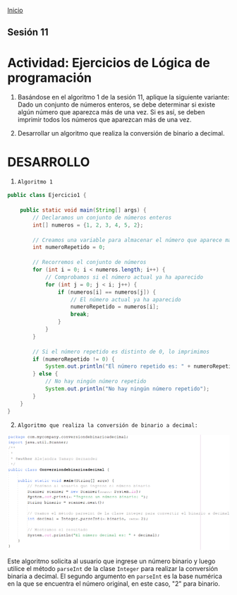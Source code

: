 <!-- No borrar o modificar -->
[Inicio](./index.md)

## Sesión 11 


<!-- Su documentación aquí -->

# Actividad: Ejercicios de Lógica de programación 

1. Basándose en el algoritmo 1 de la sesión 11, aplique la siguiente variante: Dado un conjunto de números enteros, se debe determinar si existe algún número que aparezca más de una vez. Si es así, se deben imprimir todos los números que aparezcan más de una vez.

2. Desarrollar un algoritmo que realiza la conversión de binario a decimal.

# DESARROLLO

1. `Algoritmo 1`

``` java 
public class Ejercicio1 {

    public static void main(String[] args) {
        // Declaramos un conjunto de números enteros
        int[] numeros = {1, 2, 3, 4, 5, 2};

        // Creamos una variable para almacenar el número que aparece más de una vez
        int numeroRepetido = 0;

        // Recorremos el conjunto de números
        for (int i = 0; i < numeros.length; i++) {
            // Comprobamos si el número actual ya ha aparecido
            for (int j = 0; j < i; j++) {
                if (numeros[i] == numeros[j]) {
                    // El número actual ya ha aparecido
                    numeroRepetido = numeros[i];
                    break;
                }
            }
        }

        // Si el número repetido es distinto de 0, lo imprimimos
        if (numeroRepetido != 0) {
            System.out.println("El número repetido es: " + numeroRepetido);
        } else {
            // No hay ningún número repetido
            System.out.println("No hay ningún número repetido");
        }
    }
}
```


2. `Algoritmo que realiza la conversión de binario a decimal:`

![Alt text](image-27.png)

Este algoritmo solicita al usuario que ingrese un número binario y luego utilice el método `parseInt` de la clase `Integer` para realizar la conversión binaria a decimal. El segundo argumento en `parseInt` es la base numérica en la que se encuentra el número original, en este caso, "2" para binario.




